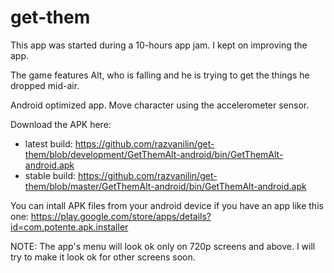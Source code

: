 get-them
========

This app was started during a 10-hours app jam. I kept on improving the app.

The game features Alt, who is falling and he is trying to get the things he dropped mid-air.

Android optimized app. Move character using the accelerometer sensor.

Download the APK here:

* latest build: https://github.com/razvanilin/get-them/blob/development/GetThemAlt-android/bin/GetThemAlt-android.apk
* stable build: https://github.com/razvanilin/get-them/blob/master/GetThemAlt-android/bin/GetThemAlt-android.apk


You can intall APK files from your android device if you have an app like this one: https://play.google.com/store/apps/details?id=com.potente.apk.installer

NOTE: The app's menu will look ok only on 720p screens and above. I will try to make it look ok for other screens soon.
